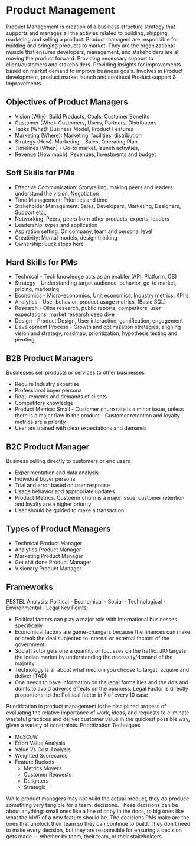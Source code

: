 # Product Management
Product Management is creation of a business structure strategy that supports and manages all the activies related to building, shipping, marketing and selling a product. Product managers are responsible for building and bringing products to market. They are the organizational muscle that ensures developers, management, and stakeholders are all moving the product forward. Providing necessary support to client/customers and stakeholders. Providing insights for improvements based on market demand to improve business goals. Involves in Product development, product market launch and continual Product support & Improvements

## Objectives of Product Managers
- Vision (Why): Build Products, Goals, Customer Benefits
- Customer (Who): Customers, Users, Partners, Distributors
- Tasks (What): Business Model, Product Features
- Marketing (Where): Marketing, facilities, distribution
- Strategy (How): Marketing, , Sales, Operating Plan
- Timelines (When) - Go-to market, launch activities, 
- Revenue (How much): Revenues, Investments and budget

## Soft Skills for PMs
- Effective Communication: Storytelling, making peers and leaders understand the vision, Negotiation
- Time Management: Priorities and time 
- Stakeholder Management: Sales, Developers, Marketing, Designers, Support etc.,
- Networking: Peers, peers from other products, experts, leaders
- Leadership: types and application
- Aspiration setting: On company, team and personal level
- Creativity: Mental models, design thinking
- Ownership: Buck stops here

## Hard Skills for PMs
- Technical - Tech knowledge acts as an enabler (API, Platform, OS)
- Strategy - Understanding target audience, behavior, go-to market, pricing, marketing
- Economics - Micro-economics, Unit economics, Industry metrics, KPI's
- Analytics - User behavior, product usage metrics, (Basic SQL)
- Research - Oline research, public reports, competitors, user expectations, market research deep dive
- Design - Product Design, User interaction, gamification, engagement
- Development Process - Growth and optimization strategies, aligning vision and strategy, roadmap, prioritization, hypothesis testing and pivoting

## B2B Product Managers
Businesses sell products or services to other businesses
- Require Industry expertise
- Professional buyer persona
- Requirements and demands of clients
- Competitors knowledge
- Product Metrics: Small - Customer churn rate is a minor issue, unless there is a major flaw in the product - Customer retention and loyalty metrics are a priority
- User are trained with clear expectations and demands


## B2C Product Manager
Business selling directly to customers or end users
- Experimentation and data analysis
- Individual buyer persona
- Trial and error based on user response
- Usage behavior and appropriate updates
- Product Metrics: Custoemr churn is a major issue, customer retention and loyalty are a higher priority
- User should be guided to make a transaction

## Types of Product Managers
- Technical Product Manager
- Analytics Product Manager
- Marketing Product Manager
- Get shit done Product Manager
- Visionary Product Manager

## Frameworks
PESTEL Analysis: Political - Economical - Social - Technological - Environmental - Legal
Key Points:
- Political factors can play a major role with International businesses specifically
- Economical factors are game-changers because the finances can make or break the deal subjected to internal or external factors of the government.
- Social factor gets one a quantity or focusses on the traffic. JIO targets the Indian market by understanding the necessity/demand of the majority.
- Technology is all about what medium you choose to target, acquire and deliver (TAD)
- One needs to have information on the legal formalities and the do’s and don’ts to avoid adverse effects on the business. Legal Factor is directly proportional to the Political factor in 7 of every 10 case

Prioritization in product management is the disciplined process of evaluating the relative importance of work, ideas, and requests to eliminate wasteful practices and deliver customer value in the quickest possible way, given a variety of constraints.
Prioritization Techniques
- MoSCoW
- Effort Value Analysis
- Value Vs Cost Analysis
- Weighted Scorecards
- Feature Buckets
	- Metrics Movers
	- Customer Requests
	- Delighters
	- Strategic

While product managers may not build the actual product, they do produce something very tangible for a team: decisions.
These decisions can be about anything: small ones like a line of copy in the docs, to big ones like what the MVP of a new feature should be.
The decisions PMs make are the ones that unblock their team so they can continue to build. They don’t need to make every decision, but they are responsible for ensuring a decision gets made — whether by them, their team, or their stakeholders.
